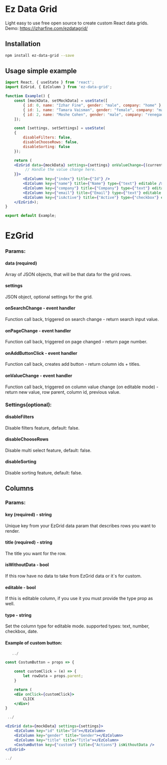 # Ez Data Grid


Light easy to use free open source to create custom React data grids. <br/>
Demo: https://izharfine.com/ezdatagrid/

## Installation

```bash
npm install ez-data-grid --save
```

## Usage simple example

```jsx
import React, { useState } from 'react';
import EzGrid, { EzColumn } from 'ez-data-grid';

function Example() {
	const [mockData, setMockData] = useState([
	    { id: 0, name: "Izhar Fine", gender: "male", company: "home" },
	    { id: 1, name: "Tamara Vaisman", gender: "female", company: "mall" },
	    { id: 2, name: "Moshe Cohen", gender: "male", company: "renegade" }
	]);

	const [settings, setSettings] = useState(
	{
		disableFilters: false,
		disableChooseRows: false,
		disableSorting: false
	});

	return (
	<EzGrid data={mockData} settings={settings} onValueChange={(currentValue, parent, columnId, prevValue) => {
	     // Handle the value change here.
	}}>
	    <EzColumn key={"index"} title={"Id"} />
	    <EzColumn key={"name"} title={"Name"} type={"text"} editable />
	    <EzColumn key={"company"} title={"Company"} type={"text"} editable />
	    <EzColumn key={"email"} title={"Email"} type={"text"} editable />
	    <EzColumn key={"isActive"} title={"Active"} type={"checkbox"} editable />
	</EzGrid>);
}

export default Example;
```

# EzGrid 
### Params:

#### data (required)
Array of JSON objects, that will be that data for the grid rows.

#### settings 
JSON object, optional settings for the grid.

#### onSearchChange - event handler
Function call back, triggered on search change - return search input value.

#### onPageChange - event handler
Function call back, triggered on page changed - return page number.

#### onAddButtonClick - event handler
Function call back, creates add button - return column ids + titles.

#### onValueChange - event handler
Function call back, triggered on column value change (on editable mode) - return new value, row parent, column id, previous value.

### Settings(optional):

#### disableFilters
Disable filters feature, default: false.

#### disableChooseRows
Disable multi select feature, default: false.

#### disableSorting
Disable sorting feature, default: false.

## Columns
### Params:

#### key (required) - string
Unique key from your EzGrid data param that describes rows you want to render.

#### title (required) - string
The title you want for the row.

#### isWithoutData - bool
If this row have no data to take from EzGrid data or it`s for custom.

#### editable - bool
If this is editable column, if you use it you must provide the type prop as well.

#### type - string
Set the column type for editable mode. supported types: text, number, checkbox, date.

#### Example of custom button:


```jsx
   ../

const CostumButton = props => {

    const customClick = (e) => {
        let rowData = props.parent;
    }

    return (
    <div onClick={customClick}>
        CLICK
    </div>)
}

 ../

<EzGrid data={mockData} settings={settings}>
    <EzColumn key="id" title="Id"></EzColumn>
    <EzColumn key="gender" title="Gender"></EzColumn>
    <EzColumn key="title" title="Title"></EzColumn>
    <CostumButton key={"custom"} title={"Actions"} isWithoutData />
</EzGrid>

../
```
